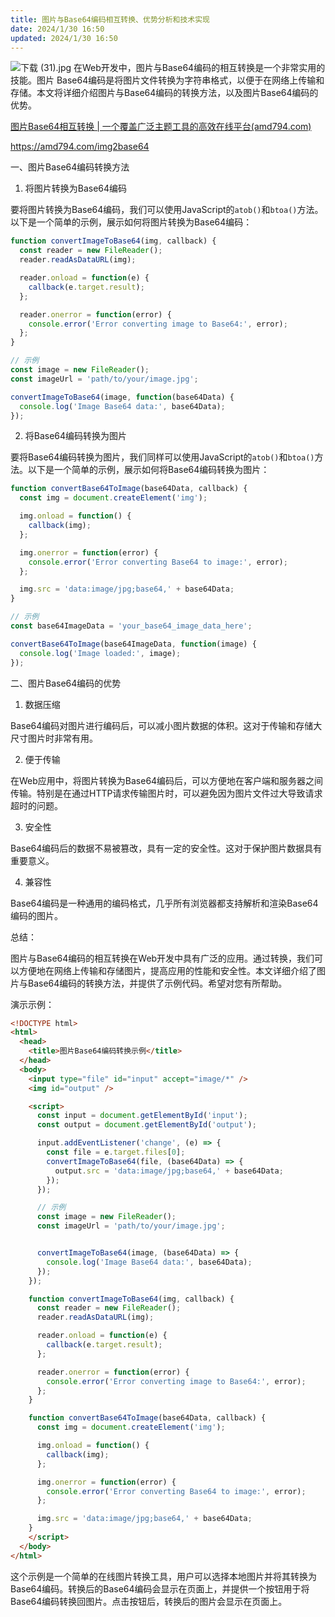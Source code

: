 ```yaml
---
title: 图片与Base64编码相互转换、优势分析和技术实现
date: 2024/1/30 16:50
updated: 2024/1/30 16:50
---
```




![下载 (31).jpg](https://p3-juejin.byteimg.com/tos-cn-i-k3u1fbpfcp/6e557ce25d4d49fa84670b758e41097a~tplv-k3u1fbpfcp-jj-mark:0:0:0:0:q75.image#?w=1024&h=768&s=89463&e=jpg&b=d0c3af)
在Web开发中，图片与Base64编码的相互转换是一个非常实用的技能。图片 Base64编码是将图片文件转换为字符串格式，以便于在网络上传输和存储。本文将详细介绍图片与Base64编码的转换方法，以及图片Base64编码的优势。

[图片Base64相互转换 | 一个覆盖广泛主题工具的高效在线平台(amd794.com)](https://amd794.com/img2base64)

https://amd794.com/img2base64

一、图片Base64编码转换方法

1. 将图片转换为Base64编码

要将图片转换为Base64编码，我们可以使用JavaScript的`atob()`和`btoa()`方法。以下是一个简单的示例，展示如何将图片转换为Base64编码：

```javascript
function convertImageToBase64(img, callback) {
  const reader = new FileReader();
  reader.readAsDataURL(img);

  reader.onload = function(e) {
    callback(e.target.result);
  };

  reader.onerror = function(error) {
    console.error('Error converting image to Base64:', error);
  };
}

// 示例
const image = new FileReader();
const imageUrl = 'path/to/your/image.jpg';

convertImageToBase64(image, function(base64Data) {
  console.log('Image Base64 data:', base64Data);
});
```

2. 将Base64编码转换为图片

要将Base64编码转换为图片，我们同样可以使用JavaScript的`atob()`和`btoa()`方法。以下是一个简单的示例，展示如何将Base64编码转换为图片：

```javascript
function convertBase64ToImage(base64Data, callback) {
  const img = document.createElement('img');

  img.onload = function() {
    callback(img);
  };

  img.onerror = function(error) {
    console.error('Error converting Base64 to image:', error);
  };

  img.src = 'data:image/jpg;base64,' + base64Data;
}

// 示例
const base64ImageData = 'your_base64_image_data_here';

convertBase64ToImage(base64ImageData, function(image) {
  console.log('Image loaded:', image);
});
```

二、图片Base64编码的优势

1. 数据压缩

Base64编码对图片进行编码后，可以减小图片数据的体积。这对于传输和存储大尺寸图片时非常有用。

2. 便于传输

在Web应用中，将图片转换为Base64编码后，可以方便地在客户端和服务器之间传输。特别是在通过HTTP请求传输图片时，可以避免因为图片文件过大导致请求超时的问题。

3. 安全性

Base64编码后的数据不易被篡改，具有一定的安全性。这对于保护图片数据具有重要意义。

4. 兼容性

Base64编码是一种通用的编码格式，几乎所有浏览器都支持解析和渲染Base64编码的图片。

总结：

图片与Base64编码的相互转换在Web开发中具有广泛的应用。通过转换，我们可以方便地在网络上传输和存储图片，提高应用的性能和安全性。本文详细介绍了图片与Base64编码的转换方法，并提供了示例代码。希望对您有所帮助。

演示示例：

```html
<!DOCTYPE html>
<html>
  <head>
    <title>图片Base64编码转换示例</title>
  </head>
  <body>
    <input type="file" id="input" accept="image/*" />
    <img id="output" />

    <script>
      const input = document.getElementById('input');
      const output = document.getElementById('output');

      input.addEventListener('change', (e) => {
        const file = e.target.files[0];
        convertImageToBase64(file, (base64Data) => {
          output.src = 'data:image/jpg;base64,' + base64Data;
        });
      });

      // 示例
      const image = new FileReader();
      const imageUrl = 'path/to/your/image.jpg';


      convertImageToBase64(image, (base64Data) => {
        console.log('Image Base64 data:', base64Data);
      });
    });

    function convertImageToBase64(img, callback) {
      const reader = new FileReader();
      reader.readAsDataURL(img);

      reader.onload = function(e) {
        callback(e.target.result);
      };

      reader.onerror = function(error) {
        console.error('Error converting image to Base64:', error);
      };
    }

    function convertBase64ToImage(base64Data, callback) {
      const img = document.createElement('img');

      img.onload = function() {
        callback(img);
      };

      img.onerror = function(error) {
        console.error('Error converting Base64 to image:', error);
      };

      img.src = 'data:image/jpg;base64,' + base64Data;
    }
    </script>
  </body>
</html>
```

这个示例是一个简单的在线图片转换工具，用户可以选择本地图片并将其转换为Base64编码。转换后的Base64编码会显示在页面上，并提供一个按钮用于将Base64编码转换回图片。点击按钮后，转换后的图片会显示在页面上。
